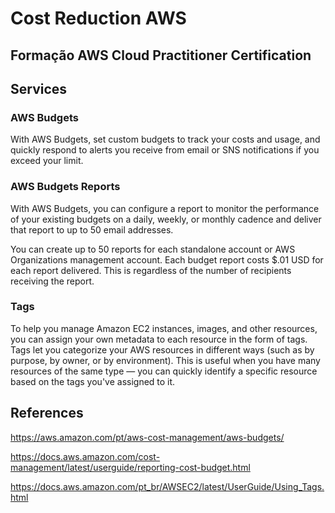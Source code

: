 # Cost Reduction AWS

## Formação AWS Cloud Practitioner Certification

## Services

### AWS Budgets
With AWS Budgets, set custom budgets to track your costs and usage, and quickly respond to alerts you receive from email or SNS notifications if you exceed your limit.

### AWS Budgets Reports
With AWS Budgets, you can configure a report to monitor the performance of your existing budgets on a daily, weekly, or monthly cadence and deliver that report to up to 50 email addresses.

You can create up to 50 reports for each standalone account or AWS Organizations management account. Each budget report costs $.01 USD for each report delivered. This is regardless of the number of recipients receiving the report.

### Tags
To help you manage Amazon EC2 instances, images, and other resources, you can assign your own metadata to each resource in the form of tags. Tags let you categorize your AWS resources in different ways (such as by purpose, by owner, or by environment). This is useful when you have many resources of the same type — you can quickly identify a specific resource based on the tags you've assigned to it.

## References

https://aws.amazon.com/pt/aws-cost-management/aws-budgets/

https://docs.aws.amazon.com/cost-management/latest/userguide/reporting-cost-budget.html

https://docs.aws.amazon.com/pt_br/AWSEC2/latest/UserGuide/Using_Tags.html
